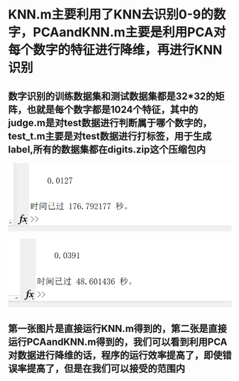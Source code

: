 # KNN.m主要利用了KNN去识别0-9的数字，PCAandKNN.m主要是利用PCA对每个数字的特征进行降维，再进行KNN识别
## 数字识别的训练数据集和测试数据集都是32*32的矩阵，也就是每个数字都是1024个特征，其中的judge.m是对test数据进行判断属于哪个数字的，test_t.m主要是对test数据进行打标签，用于生成label,所有的数据集都在digits.zip这个压缩包内

![image](https://github.com/onlyonewater/Machine-Learing-in-MATLAB/raw/master/KNN/KNN.png)

![image](https://github.com/onlyonewater/Machine-Learing-in-MATLAB/raw/master/KNN/PCAandKNN.png)

## 第一张图片是直接运行KNN.m得到的，第二张是直接运行PCAandKNN.m得到的，我们可以看到利用PCA对数据进行降维的话，程序的运行效率提高了，即使错误率提高了，但是在我们可以接受的范围内
